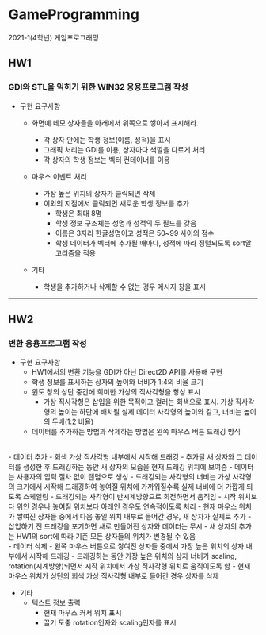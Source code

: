# GameProgramming
2021-1(4학년) 게임프로그래밍

## HW1
### GDI와 STL을 익히기 위한 WIN32 응용프로그램 작성

- 구현 요구사항
  - 화면에 네모 상자들을 아래에서 위쪽으로 쌓아서 표시해라.
    - 각 상자 안에는 학생 정보(이름, 성적)을 표시
    - 그래픽 처리는 GDI를 이용, 상자마다 색깔을 다르게 처리
    - 각 상자의 학생 정보는 벡터 컨테이너를 이용


  - 마우스 이벤트 처리
    - 가장 높은 위치의 상자가 클릭되면 삭제
    - 이외의 지점에서 클릭되면 새로운 학생 정보를 추가
      - 학생은 최대 8명
      - 학생 정보 구조체는 성명과 성적의 두 필드를 갖음
      - 이름은 3자리 한글성명이고 성적은 50~99 사이의 정수
      - 학생 데이터가 벡터에 추가될 때마다, 성적에 따라 정렬되도록 sort알고리즘을 적용
    
   
   - 기타
     - 학생을 추가하거나 삭제할 수 없는 경우 메시지 창을 표시
     

---------------------

## HW2
### 변환 응용프로그램 작성

- 구현 요구사항
  - HW1에서의 변환 기능을 GDI가 아닌 Direct2D API를 사용해 구현
  - 학생 정보를 표시하는 상자의 높이와 너비가 1:4의 비율 크기
  - 윈도 창의 상단 중간에 희미한 가상의 직사각형을 항상 표시
    - 가상 직사각형은 삽입을 위한 목적이고 컬러는 회색으로 표시. 가상 직사각형의 높이는 하단에 배치될 실제 데이터 사각형의 높이와 같고, 너비는 높이의 두배(1:2 비율)
  - 데이터를 추가하는 방법과 삭제하는 방법은 왼쪽 마우스 버튼 드래깅 방식

<br>
  - 데이터 추가
    - 회색 가상 직사각형 내부에서 시작해 드래깅
      - 추가될 새 상자와 그 데이터를 생성한 후 드래깅하는 동안 새 상자의 모습을 현재 드래깅 위치에 보여줌
        - 데이터는 사용자의 입력 절차 없이 랜덤으로 생성
      - 드래깅되는 사각형의 너비는 가상 사각형의 크기에서 시작해 드래깅하여 놓여질 위치에 가까워질수록 실제 너비에 더 가깝게 되도록 스케일링
      - 드래깅되는 사각형이 반시계방향으로 회전하면서 움직임
        - 시작 위치보다 위인 경우나 놓여질 위치보다 아래인 경우도 연속적이도록 처리
    - 현재 마우스 위치가 쌓여진 상자들 중에서 다음 놓일 위치 내부로 들어간 경우, 새 상자가 실제로 추가
      - 삽입하기 전 드래깅을 포기하면 새로 만들어진 상자와 데이터는 무시
      - 새 상자의 추가는 HW1의 sort에 따라 기존 모든 상자들의 위치가 변경될 수 있음

<br>
  - 데이터 삭제
    - 왼쪽 마우스 버튼으로 쌓여진 상자들 중에서 가장 높은 위치의 상자 내부에서 시작해 드래깅
      - 드래깅하는 동안 가장 높은 위치의 상자 너비가 scaling, rotation(시계방향)되면서 시작 위치에서 가상 직사각형 위치로 움직이도록 함
    - 현재 마우스 위치가 상단의 회색 가상 직사각형 내부로 들어간 경우 상자를 삭제
  
  
  - 기타
    - 텍스트 정보 출력
      - 현재 마우스 커서 위치 표시
      - 끌기 도중 rotation인자와 scaling인자를 표시
